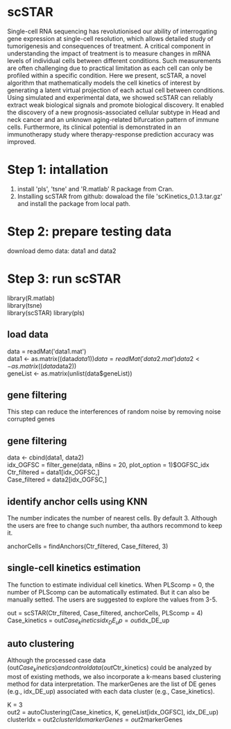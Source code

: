 # scSTAR
Single-cell RNA sequencing has revolutionised our ability of interrogating gene expression at single-cell resolution, which allows detailed study of tumorigenesis and consequences of treatment. A critical component in understanding the impact of treatment is to measure changes in mRNA levels of individual cells between different conditions. Such measurements are often challenging due to practical limitation as each cell can only be profiled within a specific condition. Here we present, scSTAR, a novel algorithm that mathematically models the cell kinetics of interest by generating a latent virtual projection of each actual cell between conditions. Using simulated and experimental data, we showed scSTAR can reliably extract weak biological signals and promote biological discovery. It enabled the discovery of a new prognosis-associated cellular subtype in Head and neck cancer and an unknown aging-related bifurcation pattern of immune cells. Furthermore, its clinical potential is demonstrated in an immunotherapy study where therapy-response prediction accuracy was improved. 

# Step 1: intallation
1. install 'pls', 'tsne' and 'R.matlab' R package from Cran.
2. Installing scSTAR from github:
dowaload the file 'scKinetics_0.1.3.tar.gz' and install the package from local path.

# Step 2: prepare testing data
download demo data: data1 and data2

# Step 3: run scSTAR
library(R.matlab)                                                                           
library(tsne)                                           
library(scSTAR)
library(pls)

## load data
data = readMat('data1.mat')                                                                                        
data1 <- as.matrix((data$data1))       
data = readMat('data2.mat')                        
data2 <- as.matrix((data$data2))                              
geneList <- as.matrix(unlist(data$geneList))

## gene filtering 
This step can reduce the interferences of random noise by removing noise corrupted genes

## gene filtering
data <- cbind(data1, data2)                                                                      
idx_OGFSC = filter_gene(data, nBins = 20, plot_option = 1)$OGFSC_idx                                                                   
Ctr_filtered = data1[idx_OGFSC,]                      
Case_filtered = data2[idx_OGFSC,]                 


## identify anchor cells using KNN
The number indicates the number of nearest cells. By default 3. Although the users are free to change such number, tha authors recommond to keep it. 
                                                                            
anchorCells = findAnchors(Ctr_filtered, Case_filtered, 3) 

## single-cell kinetics estimation
The function to estimate individual cell kinetics. When PLScomp = 0, the number of PLScomp can be automatically estimated. But it can also be manually setted. The users are suggested to explore the values from 3-5.
  
out = scSTAR(Ctr_filtered, Case_filtered, anchorCells, PLScomp = 4)                                                         
Case_kinetics = out$Case_kinetics                                                   
idx_DE_up = out$idx_DE_up                                 

## auto clustering
Although the processed case data (out$Case_kinetics) and control data (out$Ctr_kinetics) could be analyzed by most of existing methods, we also incorporate a k-means based clustering method for data interpretation. The markerGenes are the list of DE genes (e.g., idx_DE_up) associated with each data cluster (e.g., Case_kinetics). 

K = 3                                                          
out2 = autoClustering(Case_kinetics, K, geneList[idx_OGFSC], idx_DE_up)                                                 
clusterIdx = out2$clusterIdx                                                                  
markerGenes = out2$markerGenes









